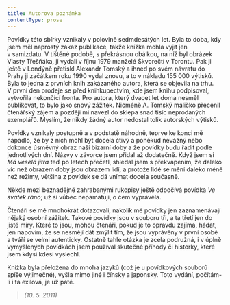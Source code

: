 ```yaml
---
title: Autorova poznámka
contentType: prose
---
```


Povídky této sbírky vznikaly v polovině sedmdesátých let. Byla to doba, kdy jsem měl naprostý zákaz publikace, takže knížka mohla vyjít jen v samizdatu. V tištěné podobě, s překrásnou obálkou, na níž byl obrázek Vlasty Třešňáka, ji vydali v říjnu 1979 manželé Škvorečtí v Torontu. Pak ji ještě v Londýně přetiskl Alexandr Tomský a ihned po svém návratu do Prahy ji začátkem roku 1990 vydal znovu, a to v nákladu 155 000 výtisků. Byla to jedna z prvních knih zakázaného autora, která se objevila na trhu. V první den prodeje se před knihkupectvím, kde jsem knihu podpisoval, vytvořila nekončící fronta. Pro autora, který dvacet let doma nesměl publikovat, to bylo jako snový zážitek. Nicméně A. Tomský maličko přecenil čtenářský zájem a později mi navezl do sklepa snad tisíc neprodaných exemplářů. Myslím, že nikdy žádný autor nedostal tolik autorských výtisků.

Povídky vznikaly postupně a v podstatě náhodně, teprve ke konci mě napadlo, že by z nich mohl být docela čtivý a poněkud nevážný nebo dokonce úsměvný obraz naší bizarní doby a že povídky budu řadit podle jednotlivých dní. Názvy v závorce jsem přidal až dodatečně. Když jsem si _Má veselá jitra_ teď po letech přečetl, shledal jsem s překvapením, že daleko víc než obrazem doby jsou obrazem lidí, a protože lidé se mění daleko méně než režimy, většina z povídek se dá vnímat docela současně.

Někde mezi beznadějně zahrabanými rukopisy ještě odpočívá povídka _Ve svátek ráno_; už si vůbec nepamatuji, o čem vyprávěla.

Čtenáři se mě mnohokrát dotazovali, nakolik mé povídky jen zaznamenávají nějaký osobní zážitek. Takové povídky jsou v souboru tři, a ta třetí jen do jisté míry. Které to jsou, mohou čtenáři, pokud je to opravdu zajímá, hádat, jen napovím, že se nesmějí dát zmýlit tím, že jsou vyprávěny v první osobě a tváří se velmi autenticky. Ostatně tahle otázka je zcela podružná, i v úplně vymyšlených povídkách jsem používal skutečné příhody či historky, které jsem kdysi kdesi vyslechl.

Knížka byla přeložena do mnoha jazyků (což je u povídkových souborů spíše výjimečné), vyšla mimo jiné i čínsky a japonsky. Toto vydání, počítám-li i ta exilová, je už páté.

> _(10. 5. 2011)_
